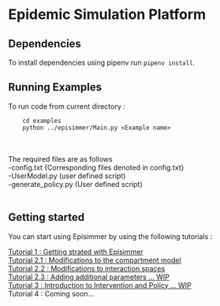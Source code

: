 # Epidemic Simulation Platform


## Dependencies

To install dependencies using pipenv run ```pipenv install```.

## Running Examples
To run code from current directory : 
		
		cd examples
		python ../episimmer/Main.py <Example name>
<br>
<br>
The required files are as follows <br>
  -config.txt   {Corresponding files denoted in config.txt} <br>
  -UserModel.py (user defined script) <br>
  -generate_policy.py (User defined script) <br>
<br>

## Getting started

You can start using Episimmer by  using the following tutorials :

[Tutorial 1 : Getting strated with Episimmer](https://docs.google.com/document/d/1PHMlz4W5gl_SpW8u1kWJEqzsAtW6NOWvePSMre9auT4/edit?usp=sharing) <br>
[Tutorial 2.1 : Modifications to the compartment model](https://docs.google.com/document/d/1vn8xc95bCQ7K09lMuc3ijHfSeDPa6Nd28tko-19SlnQ/edit?usp=sharing) <br>
[Tutorial 2.2 : Modifications to interaction spaces](https://docs.google.com/document/d/17QNw3BUEclqjtuoN6bd3pFNHsbzNIu2Bo0L1BCPS_A4/edit?usp=sharing) <br>
[Tutorial 2.3 : Adding additional parameters ... WIP](https://docs.google.com/document/d/11OJXQdKm2kwAN_-QRslisa_5kyQSCzwqelwdP0nrIiY/edit?usp=sharing) <br>
[Tutorial 3 : Introduction to Intervention and Policy ... WIP](https://docs.google.com/document/d/121CdfYRg1144kZJoyJMq4xwfuM6vVdLn8bDnMIMMzoY/edit?usp=sharing) <br>
Tutorial 4 : Coming soon...
